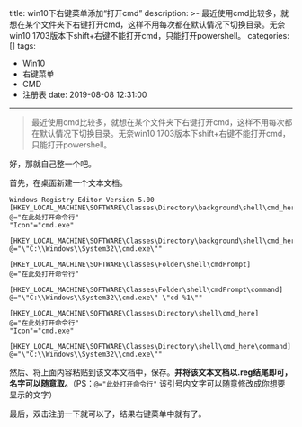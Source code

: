 title: win10下右键菜单添加“打开cmd”
description: >-
  最近使用cmd比较多，就想在某个文件夹下右键打开cmd，这样不用每次都在默认情况下切换目录。无奈win10
  1703版本下shift+右键不能打开cmd，只能打开powershell。
categories: []
tags: 
 - Win10
 - 右键菜单
 - CMD
 - 注册表
date: 2019-08-08 12:31:00
---
> 最近使用cmd比较多，就想在某个文件夹下右键打开cmd，这样不用每次都在默认情况下切换目录。无奈win10 1703版本下shift+右键不能打开cmd，只能打开powershell。

好，那就自己整一个吧。

首先，在桌面新建一个文本文档。

```
Windows Registry Editor Version 5.00
[HKEY_LOCAL_MACHINE\SOFTWARE\Classes\Directory\background\shell\cmd_here]
@="在此处打开命令行"
"Icon"="cmd.exe"

[HKEY_LOCAL_MACHINE\SOFTWARE\Classes\Directory\background\shell\cmd_here\command]
@="\"C:\\Windows\\System32\\cmd.exe\""

[HKEY_LOCAL_MACHINE\SOFTWARE\Classes\Folder\shell\cmdPrompt]
@="在此处打开命令行"

[HKEY_LOCAL_MACHINE\SOFTWARE\Classes\Folder\shell\cmdPrompt\command]
@="\"C:\\Windows\\System32\\cmd.exe\" \"cd %1\""

[HKEY_LOCAL_MACHINE\SOFTWARE\Classes\Directory\shell\cmd_here]
@="在此处打开命令行"
"Icon"="cmd.exe"

[HKEY_LOCAL_MACHINE\SOFTWARE\Classes\Directory\shell\cmd_here\command]
@="\"C:\\Windows\\System32\\cmd.exe\""
```

然后、将上面内容粘贴到该文本文档中，保存。**并将该文本文档以.reg结尾即可，名字可以随意取。**（PS：`@="此处打开命令行"`  该引号内文字可以随意修改成你想要显示的文字）

最后，双击注册一下就可以了，结果右键菜单中就有了。